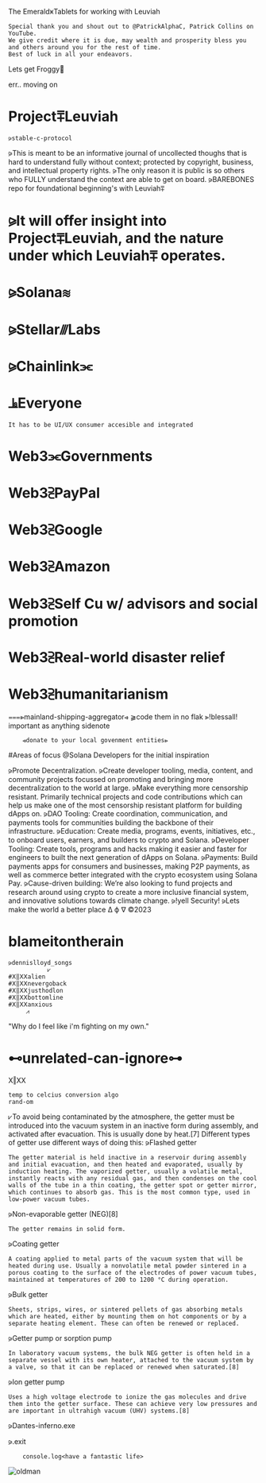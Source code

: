    The Emerald⩙Tablets for working with Leuviah
    
    Special thank you and shout out to @PatrickAlphaC, Patrick Collins on YouTube.  
    We give credit where it is due, may wealth and prosperity bless you 
    and others around you for the rest of time.  
    Best of luck in all your endeavors.
 
Lets get Froggy🐸

err.. moving on
# Project⩱Leuviah
    ⪩stable-c-protocol
⪩This is meant to be an informative journal of uncollected thoughs that is hard to understand fully without context;
protected by copyright, business, and intellectual property rights.
⪩The only reason it is public is so others who FULLY understand the context are able to get on board.
⪩BAREBONES repo for foundational beginning's with Leuviah⩱
# ⪩It will offer insight into Project⩱Leuviah, and the nature under which Leuviah⩱ operates.
# ⪩Solana≋
# ⪩Stellar⫻Labs 
# ⪩Chainlink⫘
# ⫡‎Everyone
 
	It has to be UI/UX consumer accesible and integrated 
# Web3⫘Governments
# Web3⫔PayPal
# Web3⫔Google
# Web3⫔Amazon
# Web3⫔Self Cu w/ advisors and social promotion
# Web3⫔Real-world disaster relief
# Web3⫔humanitarianism
⩶⩺mainland-shipping-aggregator⩹
	⫺code them in no flak
	⫸!blessall!
important as anything sidenote
        
        ⩹donate to your local govenment entities⩺

#Areas of focus
@Solana Developers for the initial inspiration

⪩Promote Decentralization. 
⪩Create developer tooling, media, content, and community projects focussed on promoting
	and bringing more decentralization to the world at large.
⪩Make everything more censorship resistant. Primarily technical projects and code contributions
	which can help us make one of the most censorship resistant platform for building dApps on.
⪩DAO Tooling: Create coordination, communication, and payments tools for communities building the backbone of their infrastructure.
⪩Education: Create media, programs, events, initiatives, etc., to onboard users, earners, and builders to crypto and Solana.
⪩Developer Tooling: Create tools, programs and hacks making it easier and faster for engineers to built the next generation of dApps on Solana.
⪩Payments: Build payments apps for consumers and businesses, making P2P payments, 
	as well as commerce better integrated with the crypto ecosystem using Solana Pay.
⪩Cause-driven building: We’re also looking to fund projects and research around using crypto to create a more inclusive financial system, 
	and innovative solutions towards climate change.
⪩!yell Security!
⪩Lets make the world a better place
		∆
		ϕ
		∇
©2023
# blameitontherain
    ⪩dennislloyd_songs
		       ⩗
    #Ⅹ‖ⅩⅩalien   
    #Ⅹ‖ⅩⅩnevergoback
    #Ⅹ‖ⅩⅩjusthodlon
    #Ⅹ‖ⅩⅩbottomline
    #Ⅹ‖ⅩⅩanxious
         ⩘          

"Why do I feel like i'm fighting on my own."

# ⊷unrelated-can-ignore⊶
   Ⅹ‖ⅩⅩ 
   
    temp to celcius conversion algo
    rand-om


⩗To avoid being contaminated by the atmosphere, the getter must be introduced into the vacuum system in an inactive form during assembly, and activated after evacuation. This is usually done by heat.[7] Different types of getter use different ways of doing this:
   ⪩Flashed getter
   
    The getter material is held inactive in a reservoir during assembly and initial evacuation, and then heated and evaporated, usually by induction heating. The vaporized getter, usually a volatile metal, instantly reacts with any residual gas, and then condenses on the cool walls of the tube in a thin coating, the getter spot or getter mirror, which continues to absorb gas. This is the most common type, used in low-power vacuum tubes.
⪩Non-evaporable getter (NEG)[8]

    The getter remains in solid form.
⪩Coating getter

    A coating applied to metal parts of the vacuum system that will be heated during use. Usually a nonvolatile metal powder sintered in a porous coating to the surface of the electrodes of power vacuum tubes, maintained at temperatures of 200 to 1200 °C during operation.
⪩Bulk getter

    Sheets, strips, wires, or sintered pellets of gas absorbing metals which are heated, either by mounting them on hot components or by a separate heating element. These can often be renewed or replaced.
⪩Getter pump or sorption pump

    In laboratory vacuum systems, the bulk NEG getter is often held in a separate vessel with its own heater, attached to the vacuum system by a valve, so that it can be replaced or renewed when saturated.[8]
⪩Ion getter pump

    Uses a high voltage electrode to ionize the gas molecules and drive them into the getter surface. These can achieve very low pressures and are important in ultrahigh vacuum (UHV) systems.[8]
⪩Dantes-inferno.exe

⪩.exit
        
        console.log<have a fantastic life>

![oldman]("https://raw.githubusercontent.com/Leuviah/effective-goggles/main/garyoldman.gif")

